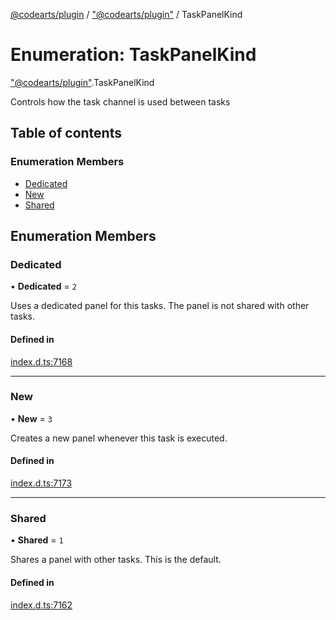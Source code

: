 [@codearts/plugin](../README.md) / ["@codearts/plugin"](../modules/_codearts_plugin_.md) / TaskPanelKind

# Enumeration: TaskPanelKind

["@codearts/plugin"](../modules/_codearts_plugin_.md).TaskPanelKind

Controls how the task channel is used between tasks

## Table of contents

### Enumeration Members

- [Dedicated](codearts_plugin_.TaskPanelKind.md#dedicated)
- [New](codearts_plugin_.TaskPanelKind.md#new)
- [Shared](codearts_plugin_.TaskPanelKind.md#shared)

## Enumeration Members

### Dedicated

• **Dedicated** = ``2``

Uses a dedicated panel for this tasks. The panel is not
shared with other tasks.

#### Defined in

[index.d.ts:7168](https://github.com/huaweicloud/cloudide-plugin-api/blob/03b481c/index.d.ts#L7168)

___

### New

• **New** = ``3``

Creates a new panel whenever this task is executed.

#### Defined in

[index.d.ts:7173](https://github.com/huaweicloud/cloudide-plugin-api/blob/03b481c/index.d.ts#L7173)

___

### Shared

• **Shared** = ``1``

Shares a panel with other tasks. This is the default.

#### Defined in

[index.d.ts:7162](https://github.com/huaweicloud/cloudide-plugin-api/blob/03b481c/index.d.ts#L7162)
